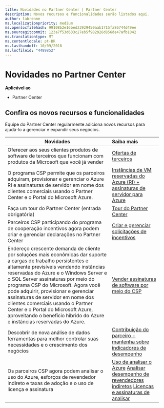 ```yaml
---
title: Novidades no Partner Center | Partner Center
description: Novos recursos e funcionalidades serão listados aqui.
author: labrenne
ms.localizationpriority: medium
ms.openlocfilehash: 99108b2e16bed23929450aab1715fa86744d49ee
ms.sourcegitcommit: 123a7f53d633c27eb5f982926d856de47afb1042
ms.translationtype: MT
ms.contentlocale: pt-BR
ms.lasthandoff: 10/09/2018
ms.locfileid: "4489852"
---
```

# <a name="whats-new-in-partner-center"></a>Novidades no Partner Center

**Aplicável ao**

-  Partner Center

## <a name="check-out-new-features-and-capabilities"></a>Confira os novos recursos e funcionalidades 

Equipe do Partner Center regularmente adiciona novos recursos para ajudá-lo a gerenciar e expandir seus negócios.


|**Novidades**   |**Saiba mais**   |
|----------------------|:-----------------|
|Oferecer aos seus clientes produtos de software de terceiros que funcionam com produtos da Microsoft que você já vender   | [Ofertas de terceiros](third-party-offers.md)|
|O programa CSP permite que os parceiros adquiram, provisionar e gerenciar o Azure RI e assinaturas de servidor em nome dos clientes comerciais usando o Partner Center e o Portal do Microsoft Azure.|[Instâncias de VM reservadas do Azure (RI) + assinaturas de servidor para Azure](azure-ri-server-subscriptions.md)|
|Faça um tour do Partner Center (entrada obrigatória)|[Tour do Partner Center](https://partnercenter.microsoft.com/pcv/redirect?authenticate=true&redirect=%2Fdashboard%2Foverview)|
|Parceiros CSP participando do programa de cooperação incentivos agora podem criar e gerenciar declarações no Partner Center|[Criar e gerenciar solicitações de incentivos](create-incentives-claims.md)|
|Endereço crescente demanda de cliente por soluções mais econômicas dar suporte a cargas de trabalho persistentes e altamente previsíveis vendendo instâncias reservadas do Azure e o Windows Server e o SQL Server assinaturas por meio do programa CSP do Microsoft. Agora você pode adquirir, provisionar e gerenciar assinaturas de servidor em nome dos clientes comerciais usando o Partner Center e o Portal do Microsoft Azure, aproveitando o benefício híbrido do Azure e instâncias reservadas do Azure.|[Vender assinaturas de software por meio do CSP](csp-software-subscriptions.md)|
|Descobrir de nova análise de dados ferramentas para melhor controlar suas necessidades e o crescimento dos negócios| [Contribuição do parceiro - mantenha sobre indicadores de desempenho](partner-contributions.md)|
|Os parceiros CSP agora podem analisar o uso do Azure, esforços de revendedor indireto e taxas de adoção e o uso de licença e assinatura|[Uso de analisar o Azure](analyze-azure-usage.md) [Analisar desempenho de revendedores indiretos](Analyze-indirect-resellers.md) [Licenças e assinaturas de analisar](analyze-subscriptions-licenses.md)      |

